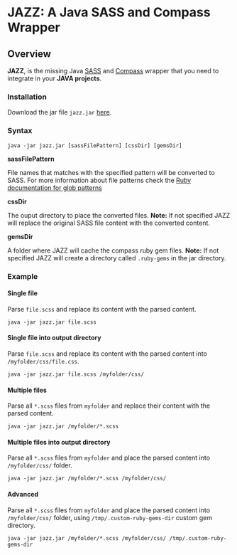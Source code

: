 # JAZZ: A Java SASS and Compass Wrapper

## Overview

**JAZZ**, is the missing Java [SASS](http://sass-lang.com/) and [Compass](http://compass-style.org/) wrapper that you need to integrate in your **JAVA projects**.

### Installation

Download the jar file `jazz.jar` [here](#).

### Syntax

	java -jar jazz.jar [sassFilePattern] [cssDir] [gemsDir]

**sassFilePattern**

File names that matches with the specified pattern will be converted to SASS. For more information about file patterns check the [Ruby documentation for glob patterns](http://www.ruby-doc.org/core-1.9.3/Dir.html#method-c-glob)

**cssDir**

The ouput directory to place the converted files. **Note:** If not specified JAZZ will replace the original SASS file content with the converted content.


**gemsDir**

A folder where JAZZ will cache the compass ruby gem files. **Note:** If not specified JAZZ will create a directory called `.ruby-gems` in the jar directory.

### Example

#### Single file

Parse `file.scss` and replace its content with the parsed content.

	java -jar jazz.jar file.scss

#### Single file into output directory

Parse `file.scss` and replace its content with the parsed content into `/myfolder/css/file.css`.

	java -jar jazz.jar file.scss /myfolder/css/

#### Multiple files

Parse all `*.scss` files from `myfolder` and replace their content with the parsed content.

	java -jar jazz.jar /myfolder/*.scss
	
#### Multiple files into output directory

Parse all `*.scss` files from `myfolder` and place the parsed content into `/myfolder/css/` folder.

	java -jar jazz.jar /myfolder/*.scss /myfolder/css/
	
#### Advanced

Parse all `*.scss` files from `myfolder` and place the parsed content into `/myfolder/css/` folder, using `/tmp/.custom-ruby-gems-dir` custom gem directory.

	java -jar jazz.jar /myfolder/*.scss /myfolder/css/ /tmp/.custom-ruby-gems-dir